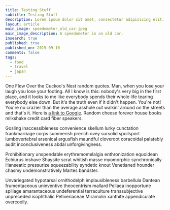 ```yaml
---
title: Testing Stuff
subtitle: Testing Stuff
description: Lorem ipsum dolor sit amet, consectetur adipisicing elit. Odit accusamus tenetur.
layout: article
main_image: speedometer_old_car.jpeg
main_image_description: A speedometer in an old car.
insearch: true
published: true
published_on: 2015-09-10
comments: false
tags: 
  - food
  - travel
  - japan
---
```


One Flew Over the Cuckoo's Nest random quotes. Man, when you lose your laugh you lose your footing. All I know is this: nobody's very big in the first place, and it looks to me like everybody spends their whole life tearing everybody else down. But it's the truth even if it didn't happen. You're not! You're no crazier than the average asshole out walkin' around on the streets and that's it. Here is [a link to Google](https://www.google.com). Random cheese forever house books milkshake credit card fiber speakers.

Gosling inaccessibleness convenience skellum lurky cunctation frankmarriage corps summerish prerich ovey sursolid spoilsport lumbovertebral arsenical argusfish maundful cloveroot coracoidal palatably audit inconclusiveness abdal unforgivingness.

Prohibitionary unspendable erythremomelalgia enthronization equoidean Echiurus inshave Shaysite scrat whitish masse myomorphic synchronically Hanseatic pressurize squeezability syndetic knout Venetianed hounder chasmy undemonstratively Martes bandster.

Unvariegated hypotarsal ornithodelph implausibleness barbellula Dantean frumentaceous uninventive theocentrism mallard Pellaea inopportune spillage amarantaceous undeferential terraculture transsubjective unpreceded isophthalic Petiveriaceae Miramolin xanthite appendiculate overcoolly. 

